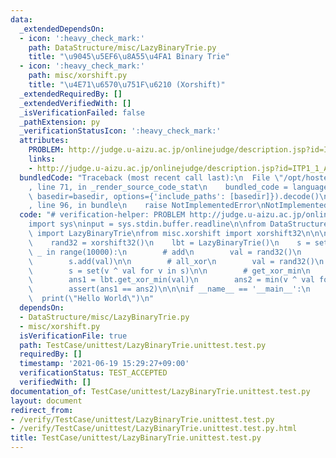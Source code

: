 ```yaml
---
data:
  _extendedDependsOn:
  - icon: ':heavy_check_mark:'
    path: DataStructure/misc/LazyBinaryTrie.py
    title: "\u9045\u5EF6\u8A55\u4FA1 Binary Trie"
  - icon: ':heavy_check_mark:'
    path: misc/xorshift.py
    title: "\u4E71\u6570\u751F\u6210 (Xorshift)"
  _extendedRequiredBy: []
  _extendedVerifiedWith: []
  _isVerificationFailed: false
  _pathExtension: py
  _verificationStatusIcon: ':heavy_check_mark:'
  attributes:
    PROBLEM: http://judge.u-aizu.ac.jp/onlinejudge/description.jsp?id=ITP1_1_A
    links:
    - http://judge.u-aizu.ac.jp/onlinejudge/description.jsp?id=ITP1_1_A
  bundledCode: "Traceback (most recent call last):\n  File \"/opt/hostedtoolcache/Python/3.10.6/x64/lib/python3.10/site-packages/onlinejudge_verify/documentation/build.py\"\
    , line 71, in _render_source_code_stat\n    bundled_code = language.bundle(stat.path,\
    \ basedir=basedir, options={'include_paths': [basedir]}).decode()\n  File \"/opt/hostedtoolcache/Python/3.10.6/x64/lib/python3.10/site-packages/onlinejudge_verify/languages/python.py\"\
    , line 96, in bundle\n    raise NotImplementedError\nNotImplementedError\n"
  code: "# verification-helper: PROBLEM http://judge.u-aizu.ac.jp/onlinejudge/description.jsp?id=ITP1_1_A\n\
    import sys\ninput = sys.stdin.buffer.readline\n\nfrom DataStructure.misc.LazyBinaryTrie\
    \ import LazyBinaryTrie\nfrom misc.xorshift import xorshift32\n\n\ndef main():\n\
    \    rand32 = xorshift32()\n    lbt = LazyBinaryTrie()\n    s = set()\n\n    for\
    \ _ in range(10000):\n        # add\n        val = rand32()\n        lbt.add(val)\n\
    \        s.add(val)\n\n        # all_xor\n        val = rand32()\n        lbt.all_xor(val)\n\
    \        s = set(v ^ val for v in s)\n\n        # get_xor_min\n        val = rand32()\n\
    \        ans1 = lbt.get_xor_min(val)\n        ans2 = min(v ^ val for v in s)\n\
    \        assert(ans1 == ans2)\n\n\nif __name__ == '__main__':\n    main()\n  \
    \  print(\"Hello World\")\n"
  dependsOn:
  - DataStructure/misc/LazyBinaryTrie.py
  - misc/xorshift.py
  isVerificationFile: true
  path: TestCase/unittest/LazyBinaryTrie.unittest.test.py
  requiredBy: []
  timestamp: '2021-06-19 15:29:27+09:00'
  verificationStatus: TEST_ACCEPTED
  verifiedWith: []
documentation_of: TestCase/unittest/LazyBinaryTrie.unittest.test.py
layout: document
redirect_from:
- /verify/TestCase/unittest/LazyBinaryTrie.unittest.test.py
- /verify/TestCase/unittest/LazyBinaryTrie.unittest.test.py.html
title: TestCase/unittest/LazyBinaryTrie.unittest.test.py
---
```

